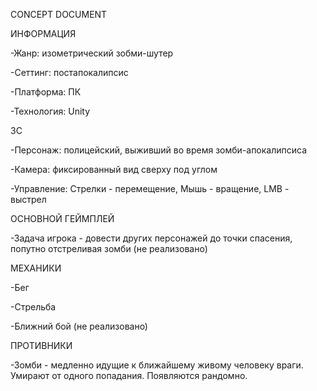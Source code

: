 CONCEPT DOCUMENT

ИНФОРМАЦИЯ

  -Жанр: изометрический зобми-шутер

  -Сеттинг: постапокалипсис

  -Платформа: ПК

  -Технология: Unity

3C

  -Персонаж: полицейский, выживший во время зомби-апокалипсиса

  -Камера: фиксированный вид сверху под углом

  -Управление: Стрелки - перемещение, Мышь - вращение, LMB - выстрел

ОСНОВНОЙ ГЕЙМПЛЕЙ

  -Задача игрока - довести других персонажей до точки спасения, попутно отстреливая зомби (не реализовано)

МЕХАНИКИ

  -Бег

  -Стрельба

  -Ближний бой (не реализовано)

ПРОТИВНИКИ

  -Зомби - медленно идущие к ближайшему живому человеку враги. Умирают от одного попадания. Появляются рандомно.
